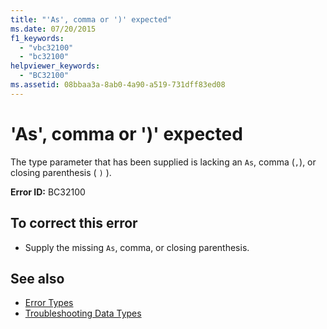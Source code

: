 ```yaml
---
title: "'As', comma or ')' expected"
ms.date: 07/20/2015
f1_keywords: 
  - "vbc32100"
  - "bc32100"
helpviewer_keywords: 
  - "BC32100"
ms.assetid: 08bbaa3a-8ab0-4a90-a519-731dff83ed08
---
```

# 'As', comma or ')' expected
The type parameter that has been supplied is lacking an `As`, comma (`,`), or closing parenthesis ( `)` ).  
  
 **Error ID:** BC32100  
  
## To correct this error  
  
- Supply the missing `As`, comma, or closing parenthesis.  
  
## See also

- [Error Types](../programming-guide/language-features/error-types.md)
- [Troubleshooting Data Types](../programming-guide/language-features/data-types/troubleshooting-data-types.md)
